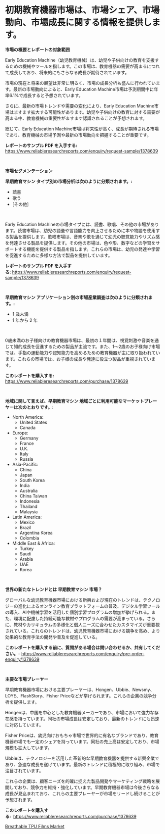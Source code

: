 <p><h1>初期教育機器市場は、市場シェア、市場動向、市場成長に関する情報を提供します。</h1></p><p><strong>市場の概要とレポートの対象範囲</strong></p>
<p><p>Early Education Machine（幼児教育機械）は、幼児や子供向けの教育を支援するための機械やツールを指します。この市場は、教育機器の需要が高まるにつれて成長しており、将来的にもさらなる成長が期待されています。</p><p>市場の現在と将来の展望は非常に明るく、市場の成長分析も盛んに行われています。最新の市場動向によると、Early Education Machine市場は予測期間中に年率6.1%で成長すると予想されています。</p><p>さらに、最新の市場トレンドや需要の変化により、Early Education Machine市場はますます拡大する可能性があります。幼児や子供向けの教育に対する需要が高まる中、教育機械の重要性がますます認識されることが予想されます。</p><p>総じて、Early Education Machine市場は将来性が高く、成長が期待される市場であり、教育機械の市場予測や最新の市場動向を把握することが重要です。</p></p>
<p><strong>レポートのサンプル PDF を入手する:</strong> <a href="https://www.reliableresearchreports.com/enquiry/request-sample/1378639">https://www.reliableresearchreports.com/enquiry/request-sample/1378639</a></p>
<p>&nbsp;</p>
<p><strong>市場セグメンテーション</strong></p>
<p><strong>早期教育マシン タイプ別の市場分析は次のように分類されます。:</strong></p>
<p><ul><li>読書</li><li>歌う</li><li>[その他]</li></ul></p>
<p>&nbsp;</p>
<p><p>Early Education Machineの市場タイプには、読書、歌唱、その他の市場があります。読書市場は、幼児の語彙や言語能力を向上させるために本や物語を使用する製品を提供します。歌唱市場は、音楽や歌を通じて幼児の聴覚能力やリズム感を発達させる製品を提供します。その他の市場は、色や形、数字などの学習をサポートする機能を提供する製品を指します。これらの市場は、幼児の発達や学習を促進するために多様な方法で製品を提供しています。</p></p>
<p><strong>レポートのサンプル PDF を入手する:</strong>&nbsp;<a href="https://www.reliableresearchreports.com/enquiry/request-sample/1378639">https://www.reliableresearchreports.com/enquiry/request-sample/1378639</a></p>
<p>&nbsp;</p>
<p><strong> 早期教育マシン アプリケーション別の市場産業調査は次のように分類されます。:</strong></p>
<p><ul><li>1 歳未満</li><li>1 年から 2 年</li></ul></p>
<p>&nbsp;</p>
<p><p>0歳未満のお子様向けの教育機器市場は、最初の１年間は、視覚刺激や音楽を通じて知的成長を促進するための製品が主流です。また、1〜2歳のお子様向け市場では、手指の運動能力や認知能力を高めるための教育機器が主に取り扱われています。これらの市場では、お子様の成長や発達に役立つ製品が重視されています。</p></p>
<p><strong>このレポートを購入する:</strong>&nbsp; <a href="https://www.reliableresearchreports.com/purchase/1378639">https://www.reliableresearchreports.com/purchase/1378639</a></p>
<p>&nbsp;</p>
<p><strong>地域に関して言えば、早期教育マシン 地域ごとに利用可能なマーケットプレーヤーは次のとおりです。:</strong></p>
<p><ul>
    <li>
        North America:
        <ul>
            <li>United States</li>
            <li>Canada</li>
        </ul>
    </li>
    <li>
        Europe:
        <ul>
            <li>Germany</li>
            <li>France</li>
            <li>U.K.</li>
            <li>Italy</li>
            <li>Russia</li>
        </ul>
    </li>
    <li>
        Asia-Pacific:
        <ul>
            <li>China</li>
            <li>Japan</li>
            <li>South Korea</li>
            <li>India</li>
            <li>Australia</li>
            <li>China Taiwan</li>
            <li>Indonesia</li>
            <li>Thailand</li>
            <li>Malaysia</li>
        </ul>
    </li>
    <li>
        Latin America:
        <ul>
            <li>Mexico</li>
            <li>Brazil</li>
            <li>Argentina Korea</li>
            <li>Colombia</li>
        </ul>
    </li>
    <li>
        Middle East & Africa:
        <ul>
            <li>Turkey</li>
            <li>Saudi</li>
            <li>Arabia</li>
            <li>UAE</li>
            <li>Korea</li>
        </ul>
    </li>
    </ul></p>
<p>&nbsp;</p>
<p><strong>世界の新たなトレンドとは 早期教育マシン 市場？</strong></p>
<p><p>グローバルな幼児教育機器市場における新興および現在のトレンドは、テクノロジーの進化によるオンライン教育プラットフォームの普及、デジタル学習ツールの導入、AIや機械学習を活用した個別学習プログラムの増加が挙げられる。また、環境に配慮した持続可能な教材やプログラムの需要が高まっている。さらに、教材やカリキュラムの多様化と個人ニーズに合わせたカスタマイズが重要視されている。これらのトレンドは、幼児教育機器市場における競争を高め、より効果的な教育手法の開発や普及を促進している。</p></p>
<p><strong>このレポートを購入する前に、質問がある場合は問い合わせるか、共有してください。</strong>- <a href="https://www.reliableresearchreports.com/enquiry/pre-order-enquiry/1378639">https://www.reliableresearchreports.com/enquiry/pre-order-enquiry/1378639</a></p>
<p>&nbsp;</p>
<p><strong>主要な市場プレーヤー</strong></p>
<p><p>早期教育機器市場における主要プレーヤーは、Hongen、Ubbie、Newsmy、LOYE、FlashStory、Fisher Priceなどが挙げられます。これらの企業の競争分析を提供します。</p><p>Hongenは、中国を中心とした教育機器メーカーであり、市場において強力な存在感を持っています。同社の市場成長は安定しており、最新のトレンドにも迅速に対応しています。</p><p>Fisher Priceは、幼児向けおもちゃ市場で世界的に有名なブランドであり、教育機器市場でも一定のシェアを持っています。同社の売上高は安定しており、市場規模も拡大しています。</p><p>Ubbieは、テクノロジーを活用した革新的な早期教育機器を提供する新興企業であり、急速な成長を遂げています。最新のトレンドに積極的に取り組み、市場で注目されています。</p><p>これらの企業は、顧客ニーズを的確に捉えた製品開発やマーケティング戦略を展開しており、競争力を維持・強化しています。早期教育機器市場は今後さらなる成長が見込まれており、これらの主要プレーヤーが市場をリードし続けることが予想されます。</p></p>
<p><strong>このレポートを購入する:</strong>&nbsp;&nbsp;<a href="https://www.reliableresearchreports.com/purchase/1378639">https://www.reliableresearchreports.com/purchase/1378639</a></p>
<p><p><a href="https://github.com/Alonsoolds3wq1d81czn8rbol/Market-Research-Report-List-1/blob/main/breathable-tpu-films-market.md">Breathable TPU Films Market</a></p></p>
